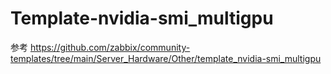# Template-nvidia-smi_multigpu
参考 https://github.com/zabbix/community-templates/tree/main/Server_Hardware/Other/template_nvidia-smi_multigpu
